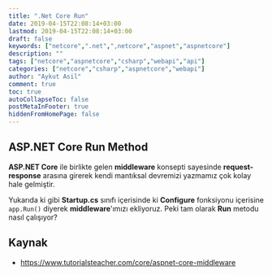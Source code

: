 ```yaml
---
title: ".Net Core Run"
date: 2019-04-15T22:08:14+03:00
lastmod: 2019-04-15T22:08:14+03:00
draft: false
keywords: ["netcore",".net",",netcore","aspnet","aspnetcore"]
description: ""
tags: ["netcore","aspnetcore","csharp","webapi","api"]
categories: ["netcore","csharp","aspnetcore","webapi"]
author: "Aykut Asil"
comment: true
toc: true
autoCollapseToc: false
postMetaInFooter: true
hiddenFromHomePage: false
---
```


## ASP.NET Core Run Method

**ASP.NET Core** ile birlikte gelen **middleware** konsepti sayesinde **request-response** arasına girerek kendi mantıksal devremizi yazmamız çok kolay hale gelmiştir.

<script src="https://gist.github.com/aykuttasil/1c8ba890f705d3c982b9381a3792800b.js"></script>

Yukarıda ki gibi **Startup.cs** sınıfı içerisinde ki **Configure** fonksiyonu içerisine `app.Run()` diyerek **middleware**'ımızı ekliyoruz. Peki tam olarak **Run** metodu nasıl çalışıyor?


## Kaynak

- <https://www.tutorialsteacher.com/core/aspnet-core-middleware>
